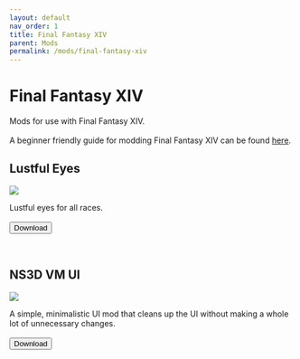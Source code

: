 ```yaml
---
layout: default
nav_order: 1
title: Final Fantasy XIV
parent: Mods
permalink: /mods/final-fantasy-xiv
---
```


<h1>Final Fantasy XIV</h1>
<p>Mods for use with Final Fantasy XIV.<br /><br />A beginner friendly guide for modding Final Fantasy XIV can be found <a href="https://gist.github.com/Exorion1er/5f2b55e14475484c63993140ec50faae" target="_blank">here</a>.</p>

<div class="card">
  <div class="container">
    <h2 class="text-delta">Lustful Eyes</h2>
  </div>
  <img src="https://data.heliosphere.app/images/aDLyGyD0JKihwFWxnQY6ep31jbrH3nFw-8G8apkAbXY" class="squared-corners">
  <div class="container">
    <p class="text-delta">Lustful eyes for all races.
      <br /><br />
      <a href="https://heliosphere.app/mod/w7xhfe6s7h0tbc96279yz1eb1g" target="_blank">
      <button type="button" name="button" class="btn">Download</button></a></p>
  </div>
</div>
<br />
<div class="card">
  <div class="container">
    <h2 class="text-delta">NS3D VM UI</h2>
  </div>
  <img src="https://data.heliosphere.app/images/JHuFldPkpX5_OlhVuoxLvV6oWkCrNbYiixK35mrcRTY" class="squared-corners">
  <div class="container">
    <p class="text-delta">A simple, minimalistic UI mod that cleans up the UI without making a whole lot of unnecessary changes.
      <br /><br />
      <a href="https://heliosphere.app/mod/hrsbv17zxh55567hsseaz4cbf8" target="_blank">
      <button type="button" name="button" class="btn">Download</button></a></p>
  </div>
</div>
